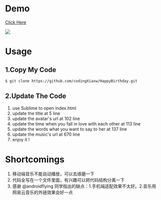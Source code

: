 
# Demo
[Click Here](http://codingxiaxw.cn/HappyBirthday)  

![](http://od2xrf8gr.bkt.clouddn.com/happybirthday.jpg)

# Usage
## 1.Copy My Code
`$ git clone https://github.com/codingXiaxw/HappyBirthday.git`

## 2.Update The Code

1. use Sublime to open index.html
2. update the title at 5 line
3. update the avatar's url at 102 line
4. update the time when you fall in love with each other at 113 line
5. update the words what you want to say to her at 137 line
6. update the music's url at 670 line
7. enjoy it !

# Shortcomings

1. 移动端音乐不能自动播放，可以去琢磨一下
2. 代码全写在一个文件里面，有兴趣可以把代码结构分离一下
3. 感谢 @androidflying 同学指出的缺点：1.手机端适配效果不太好。2.音乐用网易云音乐的外链效果会好一点